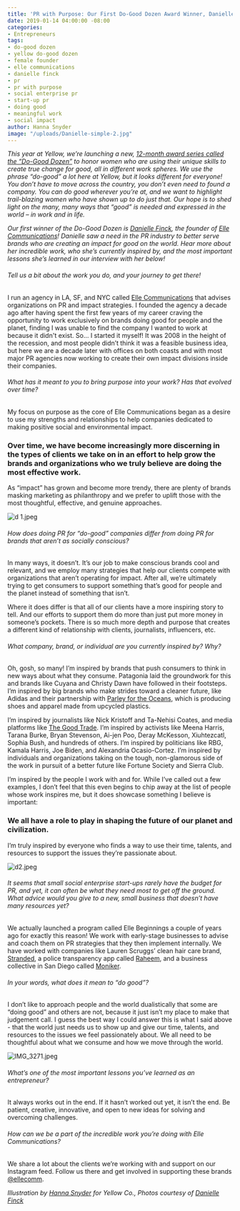 ```yaml
---
title: 'PR with Purpose: Our First Do-Good Dozen Award Winner, Danielle Finck'
date: 2019-01-14 04:00:00 -08:00
categories:
- Entrepreneurs
tags:
- do-good dozen
- yellow do-good dozen
- female founder
- elle communications
- danielle finck
- pr
- pr with purpose
- social enterprise pr
- start-up pr
- doing good
- meaningful work
- social impact
author: Hanna Snyder
image: "/uploads/Danielle-simple-2.jpg"
---
```


_This year at Yellow, we’re launching a new, [12-month award series called the “Do-Good Dozen”](https://yellowcollective.lpages.co/do-good-dozen/) to honor women who are using their unique skills to create true change for good, all in different work spheres. We use the phrase “do-good” a lot here at Yellow, but it looks different for everyone! You don’t have to move across the country, you don’t even need to found a company. You can do good wherever you’re at, and we want to highlight trail-blazing women who have shown up to do just that. Our hope is to shed light on the many, many ways that “good” is needed and expressed in the world – in work and in life._

_Our first winner of the Do-Good Dozen is [Danielle Finck](https://www.instagram.com/daniellefinck/), the founder of [Elle Communications](https://www.ellecomm.com/)! Danielle saw a need in the PR industry to better serve brands who are creating an impact for good on the world. Hear more about her incredible work, who she’s currently inspired by, and the most important lessons she’s learned in our interview with her below!_

###### Tell us a bit about the work you do, and your journey to get there!

I run an agency in LA, SF, and NYC called [Elle Communications](https://www.ellecomm.com/) that advises organizations on PR and impact strategies. I founded the agency a decade ago after having spent the first few years of my career craving the opportunity to work exclusively on brands doing good for people and the planet, finding I was unable to find the company I wanted to work at because it didn't exist. So... I started it myself! It was 2008 in the height of the recession, and most people didn’t think it was a feasible business idea, but here we are a decade later with offices on both coasts and with most major PR agencies now working to create their own impact divisions inside their companies. 

###### What has it meant to you to bring purpose into your work? Has that evolved over time?

My focus on purpose as the core of Elle Communications began as a desire to use my strengths and relationships to help companies dedicated to making positive social and environmental impact. 

### Over time, we have become increasingly more discerning in the types of clients we take on in an effort to help grow the brands and organizations who we truly believe are doing the most effective work. 

As “impact” has grown and become more trendy, there are plenty of brands masking marketing as philanthropy and we prefer to uplift those with the most thoughtful, effective, and genuine approaches. 

![d 1.jpeg](/uploads/d%201.jpeg)

###### How does doing PR for “do-good” companies differ from doing PR for brands that aren’t as socially conscious?

In many ways, it doesn’t. It’s our job to make conscious brands cool and relevant, and we employ many strategies that help our clients compete with organizations that aren’t operating for impact. After all, we’re ultimately trying to get consumers to support something that’s good for people and the planet instead of something that isn’t. 

Where it does differ is that all of our clients have a more inspiring story to tell. And our efforts to support them do more than just put more money in someone’s pockets. There is so much more depth and purpose that creates a different kind of relationship with clients, journalists, influencers, etc. 

###### What company, brand, or individual are you currently inspired by? Why?

Oh, gosh, so many! I’m inspired by brands that push consumers to think in new ways about what they consume. Patagonia laid the groundwork for this and brands like Cuyana and Christy Dawn have followed in their footsteps. I’m inspired by big brands who make strides toward a cleaner future, like Adidas and their partnership with [Parley for the Oceans](https://www.adidas.com/us/parley), which is producing shoes and apparel made from upcycled plastics. 

I’m inspired by journalists like Nick Kristoff and Ta-Nehisi Coates, and media platforms like [The Good Trade](https://www.thegoodtrade.com/). I’m inspired by activists like Meena Harris, Tarana Burke, Bryan Stevenson, Ai-jen Poo, Deray McKesson, Xiuhtezcatl, Sophia Bush, and hundreds of others. I’m inspired by politicians like RBG, Kamala Harris, Joe Biden, and Alexandria Ocasio-Cortez. I’m inspired by individuals and organizations taking on the tough, non-glamorous side of the work in pursuit of a better future like Fortune Society and Sierra Club. 

I’m inspired by the people I work with and for. While I’ve called out a few examples, I don’t feel that this even begins to chip away at the list of people whose work inspires me, but it does showcase something I believe is important: 

### We all have a role to play in shaping the future of our planet and civilization. 

I’m truly inspired by everyone who finds a way to use their time, talents, and resources to support the issues they’re passionate about. 

![d2.jpeg](/uploads/d2.jpeg)

###### It seems that small social enterprise start-ups rarely have the budget for PR, and yet, it can often be what they need most to get off the ground. What advice would you give to a new, small business that doesn’t have many resources yet?

We actually launched a program called Elle Beginnings a couple of years ago for exactly this reason! We work with early-stage businesses to advise and coach them on PR strategies that they then implement internally. We have worked with companies like Lauren Scruggs’ clean hair care brand, [Stranded](https://www.thestrandedshop.com/), a police transparency app called [Raheem](https://www.raheem.ai/), and a business collective in San Diego called [Moniker](https://monikergroup.com/). 

###### In your words, what does it mean to “do good”?

I don’t like to approach people and the world dualistically that some are “doing good” and others are not, because it just isn’t my place to make that judgement call. I guess the best way I could answer this is what I said above - that the world just needs us to show up and give our time, talents, and resources to the issues we feel passionately about. We all need to be thoughtful about what we consume and how we move through the world. 

![IMG_3271.jpeg](/uploads/IMG_3271.jpeg)

###### What’s one of the most important lessons you’ve learned as an entrepreneur?

It always works out in the end. If it hasn’t worked out yet, it isn’t the end. Be patient, creative, innovative, and open to new ideas for solving and overcoming challenges. 

###### How can we be a part of the incredible work you’re doing with Elle Communications?

We share a lot about the clients we’re working with and support on our Instagram feed. Follow us there and get involved in supporting these brands [@ellecomm](https://www.instagram.com/ellecomm/). 

_Illustration by [Hanna Snyder](http://hancreative.co/) for Yellow Co., Photos courtesy of [Danielle Finck](https://www.instagram.com/daniellefinck/)_
